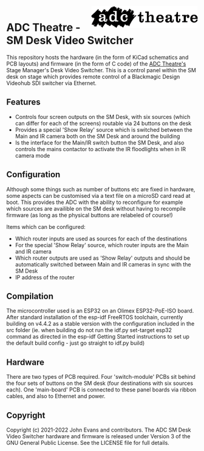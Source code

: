 <img width="280" align="right" src="https://raw.githubusercontent.com/CHTJonas/roombooking/master/public/logo-long-black.svg?sanitize=true">

# ADC Theatre - SM Desk Video Switcher

This repository hosts the hardware (in the form of KiCad schematics and PCB layouts) and 
firmware (in the form of C code) of the [ADC Theatre's](https://www.adctheatre.com) Stage 
Manager's Desk Video Switcher. This is a control panel within the SM desk on stage which 
provides remote control of a Blackmagic Design Videohub SDI switcher via Ethernet.

## Features
* Controls four screen outputs on the SM Desk, with six sources (which can differ for each of the screens) routable via 24 buttons on the desk
* Provides a special 'Show Relay' source which is switched between the Main and IR camera both on the SM Desk and around the building
* Is the interface for the Main/IR switch button the SM Desk, and also controls the mains contactor to activate the IR floodlights when in IR camera mode

## Configuration

Although some things such as number of buttons etc are fixed in hardware, some aspects can be customised via a text file 
on a microSD card read at boot. This provides the ADC with the ability to reconfigure for example which sources are availible on the SM desk without having to recompile firmware (as long as the physical buttons are relabeled of course!)

Items which can be configured: 
* Which router inputs are used as sources for each of the destinations 
* For the special 'Show Relay' source, which router inputs are the Main and IR camera 
* Which router outputs are used as 'Show Relay' outputs and should be automatically switched between Main and IR cameras in sync with the SM Desk
* IP address of the router


## Compilation
The microcontroller used is an ESP32 on an Olimex ESP32-PoE-ISO board. After standard installation of the esp-idf FreeRTOS toolchain, currently building on v4.4.2 as a stable version with the configuration included in the src folder (ie. when building do not run the idf.py set-target esp32 command as directed in the esp-idf Getting Started instructions to set up the default build config - just go straight to idf.py build)

## Hardware

There are two types of PCB required. Four 'switch-module' PCBs sit behind the four sets of buttons on the SM desk (four 
destinations with six sources each). One 'main-board' PCB is connected to these panel boards via ribbon cables, and also 
to Ethernet and power.

## Copyright
Copyright (c) 2021-2022 John Evans and contributors.
The ADC SM Desk Video Switcher hardware and firmware is released under Version 3 of the GNU General Public License.
See the LICENSE file for full details.
